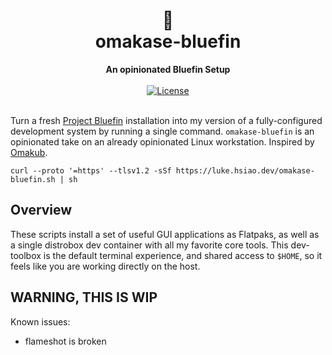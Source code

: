 <h1 align="center">
    🍣<br>
    omakase-bluefin
</h1>
<div align="center">
    <strong>An opinionated Bluefin Setup</strong>
</div>
<br>
<div align="center">
  <a href="https://github.com/lukehsiao/omakase-bluefin/blob/main/LICENSE.md">
    <img src="https://img.shields.io/badge/license-BlueOak--1.0.0-whitesmoke" alt="License">
  </a>
</div>
<br>

Turn a fresh [Project Bluefin](https://projectbluefin.io/) installation into my version of a fully-configured development system by running a single command.
`omakase-bluefin` is an opinionated take on an already opinionated Linux workstation.
Inspired by [Omakub](https://omakub.org/).

```
curl --proto '=https' --tlsv1.2 -sSf https://luke.hsiao.dev/omakase-bluefin.sh | sh
```

## Overview

These scripts install a set of useful GUI applications as Flatpaks, as well as a single distrobox dev container with all my favorite core tools.
This dev-toolbox is the default terminal experience, and shared access to `$HOME`, so it feels like you are working directly on the host.

## WARNING, THIS IS WIP

Known issues:

- flameshot is broken
